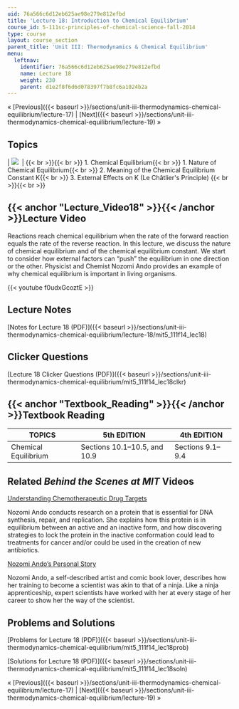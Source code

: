 ```yaml
---
uid: 76a566c6d12eb625ae98e279e812efbd
title: 'Lecture 18: Introduction to Chemical Equilibrium'
course_id: 5-111sc-principles-of-chemical-science-fall-2014
type: course
layout: course_section
parent_title: 'Unit III: Thermodynamics & Chemical Equilibrium'
menu:
  leftnav:
    identifier: 76a566c6d12eb625ae98e279e812efbd
    name: Lecture 18
    weight: 230
    parent: d1e2f8f6d6d078397f7b8fc6a1024b2a
---
```


« [Previous]({{< baseurl >}}/sections/unit-iii-thermodynamics-chemical-equilibrium/lecture-17) | [Next]({{< baseurl >}}/sections/unit-iii-thermodynamics-chemical-equilibrium/lecture-19) »

Topics
------

| ![](https://open-learning-course-data-production.s3.amazonaws.com/5-111sc-principles-of-chemical-science-fall-2014/a167b211a7bfde223d913d2fd32d6fd0_Lecture_18.jpg)  |  {{< br >}}{{< br >}} 1.  Chemical Equilibrium{{< br >}}    1.  Nature of Chemical Equilibrium{{< br >}}    2.  Meaning of the Chemical Equilibrium Constant K{{< br >}}    3.  External Effects on K (Le Châtlier's Principle) {{< br >}}{{< br >}}  

{{< anchor "Lecture_Video18" >}}{{< /anchor >}}Lecture Video
------------------------------------------------------------

Reactions reach chemical equilibrium when the rate of the forward reaction equals the rate of the reverse reaction. In this lecture, we discuss the nature of chemical equilibrium and of the chemical equilibrium constant. We start to consider how external factors can “push” the equilibrium in one direction or the other. Physicist and Chemist Nozomi Ando provides an example of why chemical equilibrium is important in living organisms.

{{< youtube f0udxGcoztE >}}

Lecture Notes
-------------

[Notes for Lecture 18 (PDF)]({{< baseurl >}}/sections/unit-iii-thermodynamics-chemical-equilibrium/lecture-18/mit5_111f14_lec18)

Clicker Questions
-----------------

[Lecture 18 Clicker Questions (PDF)]({{< baseurl >}}/sections/unit-iii-thermodynamics-chemical-equilibrium/mit5_111f14_lec18clkr)

{{< anchor "Textbook_Reading" >}}{{< /anchor >}}Textbook Reading
----------------------------------------------------------------

| TOPICS | 5th EDITION | 4th EDITION |
| --- | --- | --- |
| Chemical Equilibrium | Sections 10.1–10.5, and 10.9 | Sections 9.1–9.4 

Related _Behind the Scenes at MIT_ Videos
-----------------------------------------

[Understanding Chemotherapeutic Drug Targets](http://techtv.mit.edu/videos/24148-understanding-chemotherapeutic-drug-targets)

Nozomi Ando conducts research on a protein that is essential for DNA synthesis, repair, and replication. She explains how this protein is in equilibrium between an active and an inactive form, and how discovering strategies to lock the protein in the inactive conformation could lead to treatments for cancer and/or could be used in the creation of new antibiotics.

[Nozomi Ando’s Personal Story](http://techtv.mit.edu/videos/24147-nozomi-ando-s-personal-story)

Nozomi Ando, a self-described artist and comic book lover, describes how her training to become a scientist was akin to that of a ninja. Like a ninja apprenticeship, expert scientists have worked with her at every stage of her career to show her the way of the scientist.

Problems and Solutions
----------------------

[Problems for Lecture 18 (PDF)]({{< baseurl >}}/sections/unit-iii-thermodynamics-chemical-equilibrium/mit5_111f14_lec18prob)

[Solutions for Lecture 18 (PDF)]({{< baseurl >}}/sections/unit-iii-thermodynamics-chemical-equilibrium/mit5_111f14_lec18soln)

« [Previous]({{< baseurl >}}/sections/unit-iii-thermodynamics-chemical-equilibrium/lecture-17) | [Next]({{< baseurl >}}/sections/unit-iii-thermodynamics-chemical-equilibrium/lecture-19) »